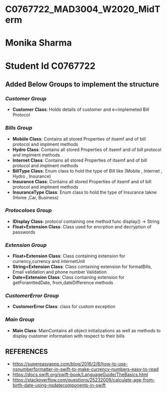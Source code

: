 # C0767722_MAD3004_W2020_MidTerm
# Monika Sharma 
# Student Id C0767722
## Added Below Groups to implement the structure

### *Customer Group*<br>
* **Customer Class**: Holds details of customer and e=implemeted Bill Protocol

### *Bills Group*<br>
* **Mobiile Class**: Contains all stored Properties of itsemf and of bill protocol and implment methods
* **Hydro Class**: Contains all stored Properties of itsemf and of bill protocol and implment methods
* **Internet Class**: Contains all stored Properties of itsemf and of bill protocol and implment methods
* **BillType Class**: Enum class to hold the type of Bill like (Mobile , Internet , Hydro , Insurance)
* **Insurance Class**: Contains all stored Properties of itsemf and of bill protocol and implment methods
* **InsuranceType Class**: Enum class to hold the type of Insurance takne (Home ,Car, Business)

### *Protocoloes Group*<br>
* **IDisplay Class**: protocol containing one method func display() -> String
* **Float+Extension Class**: Class used for encrption and decryption of passwords

### *Extension Group*<br>
* **Float+Extension Class**: Class  containing extension for currency,currency and internetUnit
* **String+Extension Class**: Class  containing extension for formatBills, Email validation and phone number Validation
* **Date+Extension Class**: Class  containing extension for getForamttedDate, from,dateDifference methods

### *CustomerError Group*
* **CustomerError Class**: class for custom exception


### *Main Group*
* **Main Class**: MainContains all object initializations as well as methods to display customer information with respect to their bills


## REFERENCES
* https://supereasyapps.com/blog/2016/2/8/how-to-use-nsnumberformatter-in-swift-to-make-currency-numbers-easy-to-read
* https://docs.swift.org/swift-book/LanguageGuide/TheBasics.html
* https://stackoverflow.com/questions/25232009/calculate-age-from-birth-date-using-nsdatecomponents-in-swift
